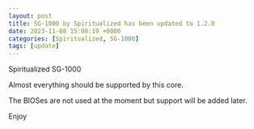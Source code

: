 ```yaml
---
layout: post
title: SG-1000 by Spiritualized has been updated to 1.2.0
date: 2023-11-08 15:08:19 +0000
categories: [Spiritualized, SG-1000]
tags: [update]
---
```

Spiritualized SG-1000

Almost everything should be supported by this core.  

The BIOSes are not used at the moment but support will be added later.

Enjoy
